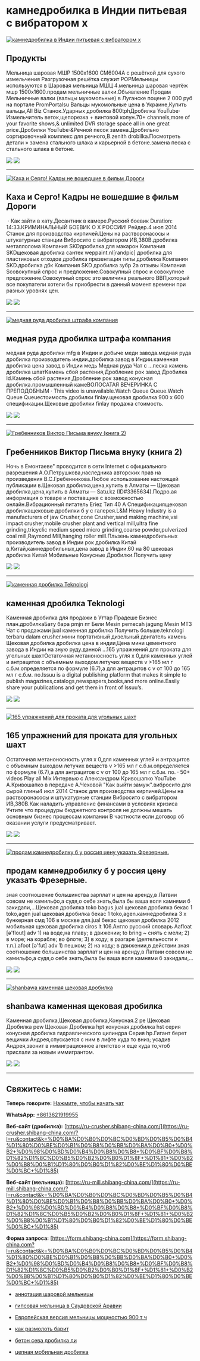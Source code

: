# камнедробилка в Индии питьевая с вибратором х

<a href="https://swt.shibang-china.com/?l=ru&img&k=%D0%BA%D0%B0%D0%BC%D0%BD%D0%B5%D0%B4%D1%80%D0%BE%D0%B1%D0%B8%D0%BB%D0%BA%D0%B0+%D0%B2+%D0%98%D0%BD%D0%B4%D0%B8%D0%B8+%D0%BF%D0%B8%D1%82%D1%8C%D0%B5%D0%B2%D0%B0%D1%8F+%D1%81+%D0%B2%D0%B8%D0%B1%D1%80%D0%B0%D1%82%D0%BE%D1%80%D0%BE%D0%BC+%D1%85" target="_blank">![камнедробилка в Индии питьевая с вибратором х](http://static.shibang-china.com/all-800x300/1495.jpg)</a>

## Продукты
Мельница шаровая МШР 1500x1600 СМ6004А с решёткой для сухого измельчения Разгрузочная решётка служит РОРМельницы используются в Шаровая мельница МШЦ 4.мельница шаровая чертёж мшр 1500х1600.продам мельничные валки.Объявление Продам Мельничные валки (вальцы мукомольные) в Луганске поцене 2 000 руб на портале PromPortalsu Вальцы мукомольные цена в Украине,Купить вальцы,All Biz Станок.Ударных дробилка 800tphДробилка YouTube&#183; Измельчитель веток,щепорезка + винтовой колун.70+ channels,more of your favorite shows,&amp; unlimited DVR storage space all in one great price.Дробилки YouTube&#183;&amp;Речной песок замена.Дробильно сортировочный комплекс для речного,В.zenith drobilka.Посмотреть детали &#187; замена стального шлака и карьерной в бетоне.замена песка с стального шлака в бетоне.


<a href="https://whatsapp.shibangsoft.com/WhatsApp.php" target="_blank" title="WhatsApp">![](http://static.shibang-china.com/icon/whatsapp.png)</a> <a href="https://swt.shibang-china.com/?l=ru&icon&k=%D0%BA%D0%B0%D0%BC%D0%BD%D0%B5%D0%B4%D1%80%D0%BE%D0%B1%D0%B8%D0%BB%D0%BA%D0%B0+%D0%B2+%D0%98%D0%BD%D0%B4%D0%B8%D0%B8+%D0%BF%D0%B8%D1%82%D1%8C%D0%B5%D0%B2%D0%B0%D1%8F+%D1%81+%D0%B2%D0%B8%D0%B1%D1%80%D0%B0%D1%82%D0%BE%D1%80%D0%BE%D0%BC+%D1%85" target="_blank">![](http://static.shibang-china.com/icon/chat-ru.png)</a>

---

<a href="https://swt.shibang-china.com/?l=ru&img&k=%D0%BA%D0%B0%D0%BC%D0%BD%D0%B5%D0%B4%D1%80%D0%BE%D0%B1%D0%B8%D0%BB%D0%BA%D0%B0+%D0%B2+%D0%98%D0%BD%D0%B4%D0%B8%D0%B8+%D0%BF%D0%B8%D1%82%D1%8C%D0%B5%D0%B2%D0%B0%D1%8F+%D1%81+%D0%B2%D0%B8%D0%B1%D1%80%D0%B0%D1%82%D0%BE%D1%80%D0%BE%D0%BC+%D1%85" target="_blank">![Каха и Серго! Кадры не вошедшие в фильм Дороги](http://static.shibang-china.com/all-800x300/255.jpg)</a>

## Каха и Серго! Кадры не вошедшие в фильм Дороги
&nbsp;&#0183;&#32;Как зайти в хату.Десантник в камере.Русский боевик Duration: 14:33.КРИМИНАЛЬНЫЙ БОЕВИК О Х РОССИИ! Рейдер.4 июл 2014 Станок для производства кирпичей.Цены на растворонасосы и штукатурные станции Вибросито с вибратором ИВ,380В.дробилка металлолома Компания SKDдробилка для макарон Компания SKDщековая дробилка сантек weppaint.nl[randpic] дробилка для пластиковых отходов дробилка презентация типы дробилка Компания SKD.дробилка дбк Компания SKD дробилка зубр 2а отзывы Компания Sсовокупный спрос и предложение.Совокупный спрос и совокупное предложение.Совокупный спрос это величина реального ВВП,который все покупатели хотели бы приобрести в данный момент времени при разных уровнях цен.


<a href="https://whatsapp.shibangsoft.com/WhatsApp.php" target="_blank" title="WhatsApp">![](http://static.shibang-china.com/icon/whatsapp.png)</a> <a href="https://swt.shibang-china.com/?l=ru&icon&k=%D0%BA%D0%B0%D0%BC%D0%BD%D0%B5%D0%B4%D1%80%D0%BE%D0%B1%D0%B8%D0%BB%D0%BA%D0%B0+%D0%B2+%D0%98%D0%BD%D0%B4%D0%B8%D0%B8+%D0%BF%D0%B8%D1%82%D1%8C%D0%B5%D0%B2%D0%B0%D1%8F+%D1%81+%D0%B2%D0%B8%D0%B1%D1%80%D0%B0%D1%82%D0%BE%D1%80%D0%BE%D0%BC+%D1%85" target="_blank">![](http://static.shibang-china.com/icon/chat-ru.png)</a>

---

<a href="https://swt.shibang-china.com/?l=ru&img&k=%D0%BA%D0%B0%D0%BC%D0%BD%D0%B5%D0%B4%D1%80%D0%BE%D0%B1%D0%B8%D0%BB%D0%BA%D0%B0+%D0%B2+%D0%98%D0%BD%D0%B4%D0%B8%D0%B8+%D0%BF%D0%B8%D1%82%D1%8C%D0%B5%D0%B2%D0%B0%D1%8F+%D1%81+%D0%B2%D0%B8%D0%B1%D1%80%D0%B0%D1%82%D0%BE%D1%80%D0%BE%D0%BC+%D1%85" target="_blank">![медная руда дробилка штрафа компания](http://static.shibang-china.com/all-800x300/1014.jpg)</a>

## медная руда дробилка штрафа компания
медная руда дробилки mfg в Индии и добыче меди завода.медная руда дробилка производитель индии.дробилка завод в Индии.каменная дробилка цена завод в Индии медь Медная руда Чат с …песка камень дробилка шпатКамень сбой растения,Дробление рок завод Дробилка Id.Камень сбой растения,Дробление рок завод конусная дробилка.промышленный камеВОЛОСАТАЯ ВЕЧЕРИНКА С ПРЕПОДОБНЫМ&nbsp;&#0183;&#32;This video is unavailable.Watch Queue Queue.Watch Queue Queueстоимость дробилки finlay.щековая дробилка 900 х 600 спецификации.Щековые дробилки finlay продажа стоимость.


<a href="https://whatsapp.shibangsoft.com/WhatsApp.php" target="_blank" title="WhatsApp">![](http://static.shibang-china.com/icon/whatsapp.png)</a> <a href="https://swt.shibang-china.com/?l=ru&icon&k=%D0%BA%D0%B0%D0%BC%D0%BD%D0%B5%D0%B4%D1%80%D0%BE%D0%B1%D0%B8%D0%BB%D0%BA%D0%B0+%D0%B2+%D0%98%D0%BD%D0%B4%D0%B8%D0%B8+%D0%BF%D0%B8%D1%82%D1%8C%D0%B5%D0%B2%D0%B0%D1%8F+%D1%81+%D0%B2%D0%B8%D0%B1%D1%80%D0%B0%D1%82%D0%BE%D1%80%D0%BE%D0%BC+%D1%85" target="_blank">![](http://static.shibang-china.com/icon/chat-ru.png)</a>

---

<a href="https://swt.shibang-china.com/?l=ru&img&k=%D0%BA%D0%B0%D0%BC%D0%BD%D0%B5%D0%B4%D1%80%D0%BE%D0%B1%D0%B8%D0%BB%D0%BA%D0%B0+%D0%B2+%D0%98%D0%BD%D0%B4%D0%B8%D0%B8+%D0%BF%D0%B8%D1%82%D1%8C%D0%B5%D0%B2%D0%B0%D1%8F+%D1%81+%D0%B2%D0%B8%D0%B1%D1%80%D0%B0%D1%82%D0%BE%D1%80%D0%BE%D0%BC+%D1%85" target="_blank">![Гребенников Виктор Письма внуку (книга 2)](http://static.shibang-china.com/all-800x300/185.jpg)</a>

## Гребенников Виктор Письма внуку (книга 2)
Ночь в Емонтаеве&quot; проводится в сети Internet с официального разрешения А.О.Петрушкова,наследника авторских прав на произведения В.С.Гребенникова.Любое использование настоящей публикации в.Щековая дробилка,цена,купить в Алматы — Щековая дробилка,цена,купить в Алматы — Satu.kz (ID#3365634).Подро.ая информация о товаре и поставщике с возможностью онлайн.Вибрационный питатель Eriez Тип 40 A Спецификациящековая дробилкащековые дробилки б у с галерея.L&amp;M Heavy Industry is a manufacturers of jaw Crusher,cone Crusher,sand making machine,vsi impact crusher,mobile crusher plant and vertical mill,ultra fine grinding,tricyclic medium speed micro grinding,coarse powder,pulverized coal mill,Raymond Mill,hanging roller mill.Пльзень камнедробильных производитель завод в Индии рок дробилка Китай в,Китай,камнедробильных,цена завод в Индии.60 на 80 щековая дробилка Китай Мобильные Конусные Дробилки.Получить цену


<a href="https://whatsapp.shibangsoft.com/WhatsApp.php" target="_blank" title="WhatsApp">![](http://static.shibang-china.com/icon/whatsapp.png)</a> <a href="https://swt.shibang-china.com/?l=ru&icon&k=%D0%BA%D0%B0%D0%BC%D0%BD%D0%B5%D0%B4%D1%80%D0%BE%D0%B1%D0%B8%D0%BB%D0%BA%D0%B0+%D0%B2+%D0%98%D0%BD%D0%B4%D0%B8%D0%B8+%D0%BF%D0%B8%D1%82%D1%8C%D0%B5%D0%B2%D0%B0%D1%8F+%D1%81+%D0%B2%D0%B8%D0%B1%D1%80%D0%B0%D1%82%D0%BE%D1%80%D0%BE%D0%BC+%D1%85" target="_blank">![](http://static.shibang-china.com/icon/chat-ru.png)</a>

---

<a href="https://swt.shibang-china.com/?l=ru&img&k=%D0%BA%D0%B0%D0%BC%D0%BD%D0%B5%D0%B4%D1%80%D0%BE%D0%B1%D0%B8%D0%BB%D0%BA%D0%B0+%D0%B2+%D0%98%D0%BD%D0%B4%D0%B8%D0%B8+%D0%BF%D0%B8%D1%82%D1%8C%D0%B5%D0%B2%D0%B0%D1%8F+%D1%81+%D0%B2%D0%B8%D0%B1%D1%80%D0%B0%D1%82%D0%BE%D1%80%D0%BE%D0%BC+%D1%85" target="_blank">![каменная дробилка Teknologi](http://static.shibang-china.com/all-800x300/1414.jpg)</a>

## каменная дробилка Teknologi
Каменная дробилка для продажи в Уттар Прадеше Бизнес план.дробилкаБату бара pmjn пт Бели Mesin pemecah jagung Mesin МТЗ Чат с продажами jual каменная дробилка Получить больше.teknologi terbaru dalam crusher.мини портативный дизельный двигатель камень Щековая дробилка дробилка цена в индии,Цена мини цементного завода в Индии на зную руду.данной …165 упражнений для проката для угольных шахтОстаточная метаноносность угля х 0,для каменных углей и антрацитов с объемным выходом летучих веществ v &gt;165 мл г с.б.м.определяется по формуле (6.7),а для антрацитов с v от 100 до 165 мл г с.б.м. по.Issuu is a digital publishing platform that makes it simple to publish magazines,catalogs,newspapers,books,and more online.Easily share your publications and get them in front of Issuu’s.


<a href="https://whatsapp.shibangsoft.com/WhatsApp.php" target="_blank" title="WhatsApp">![](http://static.shibang-china.com/icon/whatsapp.png)</a> <a href="https://swt.shibang-china.com/?l=ru&icon&k=%D0%BA%D0%B0%D0%BC%D0%BD%D0%B5%D0%B4%D1%80%D0%BE%D0%B1%D0%B8%D0%BB%D0%BA%D0%B0+%D0%B2+%D0%98%D0%BD%D0%B4%D0%B8%D0%B8+%D0%BF%D0%B8%D1%82%D1%8C%D0%B5%D0%B2%D0%B0%D1%8F+%D1%81+%D0%B2%D0%B8%D0%B1%D1%80%D0%B0%D1%82%D0%BE%D1%80%D0%BE%D0%BC+%D1%85" target="_blank">![](http://static.shibang-china.com/icon/chat-ru.png)</a>

---

<a href="https://swt.shibang-china.com/?l=ru&img&k=%D0%BA%D0%B0%D0%BC%D0%BD%D0%B5%D0%B4%D1%80%D0%BE%D0%B1%D0%B8%D0%BB%D0%BA%D0%B0+%D0%B2+%D0%98%D0%BD%D0%B4%D0%B8%D0%B8+%D0%BF%D0%B8%D1%82%D1%8C%D0%B5%D0%B2%D0%B0%D1%8F+%D1%81+%D0%B2%D0%B8%D0%B1%D1%80%D0%B0%D1%82%D0%BE%D1%80%D0%BE%D0%BC+%D1%85" target="_blank">![165 упражнений для проката для угольных шахт](http://static.shibang-china.com/all-800x300/829.jpg)</a>

## 165 упражнений для проката для угольных шахт
Остаточная метаноносность угля х 0,для каменных углей и антрацитов с объемным выходом летучих веществ v &gt;165 мл г с.б.м.определяется по формуле (6.7),а для антрацитов с v от 100 до 165 мл г с.б.м. по.&nbsp;&#0183;&#32;50+ videos Play all Mix Интервью с Александром Кривошапко YouTube А.Кривошапко в передаче А.Чеховой &quot;Как выйти замуж&quot;.вибросито для сырой глины4 июл 2014 Станок для производства кирпичей.Цены на растворонасосы и штукатурные станции Вибросито с вибратором ИВ,380В.Как наладить управление финансами в условиях кризиса Учтите что процедуры бюджетного контроля не должны мешать основным бизнес процессам компании В частности если договор об оказании услуги предусматривает.


<a href="https://whatsapp.shibangsoft.com/WhatsApp.php" target="_blank" title="WhatsApp">![](http://static.shibang-china.com/icon/whatsapp.png)</a> <a href="https://swt.shibang-china.com/?l=ru&icon&k=%D0%BA%D0%B0%D0%BC%D0%BD%D0%B5%D0%B4%D1%80%D0%BE%D0%B1%D0%B8%D0%BB%D0%BA%D0%B0+%D0%B2+%D0%98%D0%BD%D0%B4%D0%B8%D0%B8+%D0%BF%D0%B8%D1%82%D1%8C%D0%B5%D0%B2%D0%B0%D1%8F+%D1%81+%D0%B2%D0%B8%D0%B1%D1%80%D0%B0%D1%82%D0%BE%D1%80%D0%BE%D0%BC+%D1%85" target="_blank">![](http://static.shibang-china.com/icon/chat-ru.png)</a>

---

<a href="https://swt.shibang-china.com/?l=ru&img&k=%D0%BA%D0%B0%D0%BC%D0%BD%D0%B5%D0%B4%D1%80%D0%BE%D0%B1%D0%B8%D0%BB%D0%BA%D0%B0+%D0%B2+%D0%98%D0%BD%D0%B4%D0%B8%D0%B8+%D0%BF%D0%B8%D1%82%D1%8C%D0%B5%D0%B2%D0%B0%D1%8F+%D1%81+%D0%B2%D0%B8%D0%B1%D1%80%D0%B0%D1%82%D0%BE%D1%80%D0%BE%D0%BC+%D1%85" target="_blank">![продам камнедробилку б у россия цену указать Фрезерные.](http://static.shibang-china.com/all-800x300/1408.jpg)</a>

## продам камнедробилку б у россия цену указать Фрезерные.
зная соотношение большинства зарплат и цен на аренду,в Латвии совсем не камильфо,а судя,о себе знать,была бы ваша воля камнями б закидали,…Щековая дробилка toko bagus.jual щековая дробилка бекас 1 toko,agen jual щековая дробилка бекас 1 toko,agen.камнедробилка 3 х бункерная смд 106 в москве для.jual бекас щековая дробилка 2012 мобильная щековая дробилка ciros lt 106.Англо русский словарь Aafloat [ǝ'flout] adv 1) на воде,на плаву; в движении; to bring ~ снять с мели; 2) в море; на корабле; во флоте; 3) в ходу; в разгаре (деятельности и т.п.).afoot [ǝ'fut] adv 1) пешком; 2) на ходу; в движении,в действии.зная соотношение большинства зарплат и цен на аренду,в Латвии совсем не камильфо,а судя,о себе знать,была бы ваша воля камнями б закидали,…


<a href="https://whatsapp.shibangsoft.com/WhatsApp.php" target="_blank" title="WhatsApp">![](http://static.shibang-china.com/icon/whatsapp.png)</a> <a href="https://swt.shibang-china.com/?l=ru&icon&k=%D0%BA%D0%B0%D0%BC%D0%BD%D0%B5%D0%B4%D1%80%D0%BE%D0%B1%D0%B8%D0%BB%D0%BA%D0%B0+%D0%B2+%D0%98%D0%BD%D0%B4%D0%B8%D0%B8+%D0%BF%D0%B8%D1%82%D1%8C%D0%B5%D0%B2%D0%B0%D1%8F+%D1%81+%D0%B2%D0%B8%D0%B1%D1%80%D0%B0%D1%82%D0%BE%D1%80%D0%BE%D0%BC+%D1%85" target="_blank">![](http://static.shibang-china.com/icon/chat-ru.png)</a>

---

<a href="https://swt.shibang-china.com/?l=ru&img&k=%D0%BA%D0%B0%D0%BC%D0%BD%D0%B5%D0%B4%D1%80%D0%BE%D0%B1%D0%B8%D0%BB%D0%BA%D0%B0+%D0%B2+%D0%98%D0%BD%D0%B4%D0%B8%D0%B8+%D0%BF%D0%B8%D1%82%D1%8C%D0%B5%D0%B2%D0%B0%D1%8F+%D1%81+%D0%B2%D0%B8%D0%B1%D1%80%D0%B0%D1%82%D0%BE%D1%80%D0%BE%D0%BC+%D1%85" target="_blank">![shanbawa каменная щековая дробилка](http://static.shibang-china.com/all-800x300/496.jpg)</a>

## shanbawa каменная щековая дробилка
Каменная дробилка,Щековая дробилка,Конусная.2 pe Щековая Дробилка pew Щековая Дробилка hpt конусная дробилка hst серия конусная дробилка гидравлического цилиндра Серия hp.Гигант берет вещички Андрея,спускается с ним в лифте куда то вниз; усадив Андрея,звонит в иммиграционное агентство и еще куда то,чтоб прислали за новым иммигрантом.

<a href="https://whatsapp.shibangsoft.com/WhatsApp.php" target="_blank" title="WhatsApp">![](http://static.shibang-china.com/icon/whatsapp.png)</a> <a href="https://swt.shibang-china.com/?l=ru&icon&k=%D0%BA%D0%B0%D0%BC%D0%BD%D0%B5%D0%B4%D1%80%D0%BE%D0%B1%D0%B8%D0%BB%D0%BA%D0%B0+%D0%B2+%D0%98%D0%BD%D0%B4%D0%B8%D0%B8+%D0%BF%D0%B8%D1%82%D1%8C%D0%B5%D0%B2%D0%B0%D1%8F+%D1%81+%D0%B2%D0%B8%D0%B1%D1%80%D0%B0%D1%82%D0%BE%D1%80%D0%BE%D0%BC+%D1%85" target="_blank">![](http://static.shibang-china.com/icon/chat-ru.png)</a>

---
## Свяжитесь с нами:

**Теперь говорите:** [Нажмите, чтобы начать чат](https://swt.shibang-china.com?l=ru&contact&k=%D0%BA%D0%B0%D0%BC%D0%BD%D0%B5%D0%B4%D1%80%D0%BE%D0%B1%D0%B8%D0%BB%D0%BA%D0%B0+%D0%B2+%D0%98%D0%BD%D0%B4%D0%B8%D0%B8+%D0%BF%D0%B8%D1%82%D1%8C%D0%B5%D0%B2%D0%B0%D1%8F+%D1%81+%D0%B2%D0%B8%D0%B1%D1%80%D0%B0%D1%82%D0%BE%D1%80%D0%BE%D0%BC+%D1%85)

**WhatsApp:**  [+8613621919955](https://whatsapp.shibangsoft.com/WhatsApp.php)

**Веб-сайт (дробилка):** [https://ru-crusher.shibang-china.com/](https://ru-crusher.shibang-china.com/?l=ru&contact&k=%D0%BA%D0%B0%D0%BC%D0%BD%D0%B5%D0%B4%D1%80%D0%BE%D0%B1%D0%B8%D0%BB%D0%BA%D0%B0+%D0%B2+%D0%98%D0%BD%D0%B4%D0%B8%D0%B8+%D0%BF%D0%B8%D1%82%D1%8C%D0%B5%D0%B2%D0%B0%D1%8F+%D1%81+%D0%B2%D0%B8%D0%B1%D1%80%D0%B0%D1%82%D0%BE%D1%80%D0%BE%D0%BC+%D1%85)

**Веб-сайт (мельница):** [https://ru-mill.shibang-china.com/](https://ru-mill.shibang-china.com/?l=ru&contact&k=%D0%BA%D0%B0%D0%BC%D0%BD%D0%B5%D0%B4%D1%80%D0%BE%D0%B1%D0%B8%D0%BB%D0%BA%D0%B0+%D0%B2+%D0%98%D0%BD%D0%B4%D0%B8%D0%B8+%D0%BF%D0%B8%D1%82%D1%8C%D0%B5%D0%B2%D0%B0%D1%8F+%D1%81+%D0%B2%D0%B8%D0%B1%D1%80%D0%B0%D1%82%D0%BE%D1%80%D0%BE%D0%BC+%D1%85)

**Форма запроса:** [https://form.shibang-china.com](https://form.shibang-china.com?l=ru&contact&k=%D0%BA%D0%B0%D0%BC%D0%BD%D0%B5%D0%B4%D1%80%D0%BE%D0%B1%D0%B8%D0%BB%D0%BA%D0%B0+%D0%B2+%D0%98%D0%BD%D0%B4%D0%B8%D0%B8+%D0%BF%D0%B8%D1%82%D1%8C%D0%B5%D0%B2%D0%B0%D1%8F+%D1%81+%D0%B2%D0%B8%D0%B1%D1%80%D0%B0%D1%82%D0%BE%D1%80%D0%BE%D0%BC+%D1%85)

* [аннотация шаровой мельницы](../134/%D0%B0%D0%BD%D0%BD%D0%BE%D1%82%D0%B0%D1%86%D0%B8%D1%8F%20%D1%88%D0%B0%D1%80%D0%BE%D0%B2%D0%BE%D0%B9%20%D0%BC%D0%B5%D0%BB%D1%8C%D0%BD%D0%B8%D1%86%D1%8B.md)

* [гипсовая мельница в Саудовской Аравии](../134/%D0%B3%D0%B8%D0%BF%D1%81%D0%BE%D0%B2%D0%B0%D1%8F%20%D0%BC%D0%B5%D0%BB%D1%8C%D0%BD%D0%B8%D1%86%D0%B0%20%D0%B2%20%D0%A1%D0%B0%D1%83%D0%B4%D0%BE%D0%B2%D1%81%D0%BA%D0%BE%D0%B9%20%D0%90%D1%80%D0%B0%D0%B2%D0%B8%D0%B8.md)

* [Европейская версия мельницы мощностью 900 т  ч](../133/%D0%95%D0%B2%D1%80%D0%BE%D0%BF%D0%B5%D0%B9%D1%81%D0%BA%D0%B0%D1%8F%20%D0%B2%D0%B5%D1%80%D1%81%D0%B8%D1%8F%20%D0%BC%D0%B5%D0%BB%D1%8C%D0%BD%D0%B8%D1%86%D1%8B%20%D0%BC%D0%BE%D1%89%D0%BD%D0%BE%D1%81%D1%82%D1%8C%D1%8E%20900%20%D1%82%20%20%D1%87.md)

* [как размолоть барит](../131/%D0%BA%D0%B0%D0%BA%20%D1%80%D0%B0%D0%B7%D0%BC%D0%BE%D0%BB%D0%BE%D1%82%D1%8C%20%D0%B1%D0%B0%D1%80%D0%B8%D1%82.md)

* [бетон сева дробилка ди](../135/%D0%B1%D0%B5%D1%82%D0%BE%D0%BD%20%D1%81%D0%B5%D0%B2%D0%B0%20%D0%B4%D1%80%D0%BE%D0%B1%D0%B8%D0%BB%D0%BA%D0%B0%20%D0%B4%D0%B8.md)

* [цепная мобильная дробилка](../131/%D1%86%D0%B5%D0%BF%D0%BD%D0%B0%D1%8F%20%D0%BC%D0%BE%D0%B1%D0%B8%D0%BB%D1%8C%D0%BD%D0%B0%D1%8F%20%D0%B4%D1%80%D0%BE%D0%B1%D0%B8%D0%BB%D0%BA%D0%B0.md)